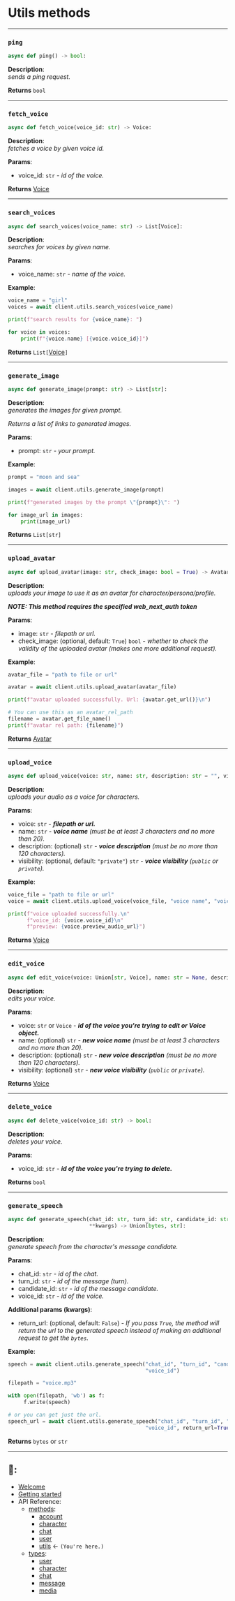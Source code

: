 # Utils methods

---

### `ping`
```Python
async def ping() -> bool:
```

**Description**:\
*sends a ping request.*

**Returns** `bool`

---

### `fetch_voice`
```Python
async def fetch_voice(voice_id: str) -> Voice:
```

**Description**:\
*fetches a voice by given voice id.*

**Params**:
- voice_id: `str` - *id of the voice.*

**Returns**  [Voice](https://github.com/Xtr4F/PyCharacterAI/blob/main/docs/api_reference/types/media.md#Voice-class)

---


### `search_voices`
```Python
async def search_voices(voice_name: str) -> List[Voice]:
```

**Description**:\
*searches for voices by given name.*


**Params**:
- voice_name: `str` - *name of the voice.*


**Example**:
```Python
voice_name = "girl"
voices = await client.utils.search_voices(voice_name)

print(f"search results for {voice_name}: ")

for voice in voices:
    print(f"{voice.name} [{voice.voice_id}]")
```

**Returns** `List[`[Voice](https://github.com/Xtr4F/PyCharacterAI/blob/main/docs/api_reference/types/media.md#Voice-class)`]`

---

### `generate_image`
```Python
async def generate_image(prompt: str) -> List[str]:
```

**Description**:\
*generates the images for given prompt.*

*Returns a list of links to generated images.*

**Params**:
- prompt: `str` - *your prompt.*

**Example**:
```Python
prompt = "moon and sea"

images = await client.utils.generate_image(prompt)

print(f"generated images by the prompt \"{prompt}\": ")

for image_url in images:
    print(image_url)
```


**Returns** `List[str]`

---

### `upload_avatar`
```Python
async def upload_avatar(image: str, check_image: bool = True) -> Avatar:
```

**Description**:\
*uploads your image to use it as an avatar for character/persona/profile.*

***NOTE: This method requires the specified web_next_auth token***


**Params**:
- image: `str` - *filepath or url.*
- check_image: (optional, default: `True`) `bool` - *whether to check the validity of the uploaded avatar (makes one more additional request).*

**Example**:
```Python
avatar_file = "path to file or url"

avatar = await client.utils.upload_avatar(avatar_file)

print(f"avatar uploaded successfully. Url: {avatar.get_url()}\n")

# You can use this as an avatar_rel_path
filename = avatar.get_file_name()
print(f"avatar rel path: {filename}")
```


**Returns**  [Avatar](https://github.com/Xtr4F/PyCharacterAI/blob/main/docs/api_reference/types/media.md#Avatar-class)


---

### `upload_voice`
```Python
async def upload_voice(voice: str, name: str, description: str = "", visibility: str = "private") -> Voice:
```

**Description**:\
*uploads your audio as a voice for characters.*

**Params**:
- voice: `str` - ***filepath or url.***
- name: `str` - ***voice name** (must be at least 3 characters and no more than 20).*
- description: (optional) `str` - ***voice description** (must be no more than 120 characters).*
- visibility: (optional, default: `"private"`) `str` - ***voice visibility** (`public` or `private`).* 

**Example**:
```Python
voice_file = "path to file or url"
voice = await client.utils.upload_voice(voice_file, "voice name", "voice description")

print(f"voice uploaded successfully.\n"
      f"voice_id: {voice.voice_id}\n"
      f"preview: {voice.preview_audio_url}")
```

**Returns**  [Voice](https://github.com/Xtr4F/PyCharacterAI/blob/main/docs/api_reference/types/media.md#Voice-class)


---

### `edit_voice`
```Python
async def edit_voice(voice: Union[str, Voice], name: str = None, description: str = None, visibility: str = None) -> Voice:
```

**Description**:\
*edits your voice.*

**Params**:
- voice: `str` or `Voice` - ***id of the voice you're trying to edit or Voice object.***
- name: (optional) `str` - ***new voice name** (must be at least 3 characters and no more than 20).*
- description: (optional) `str` - ***new voice description** (must be no more than 120 characters).*
- visibility: (optional) `str` - ***new voice visibility** (`public` or `private`).* 


**Returns**  [Voice](https://github.com/Xtr4F/PyCharacterAI/blob/main/docs/api_reference/types/media.md#Voice-class)


---

### `delete_voice`
```Python
async def delete_voice(voice_id: str) -> bool:
```

**Description**:\
*deletes your voice.*

**Params**:
- voice_id: `str` - ***id of the voice you're trying to delete.***


**Returns** `bool`

---

### `generate_speech`
```Python
async def generate_speech(chat_id: str, turn_id: str, candidate_id: str, voice_id: str, 
                          **kwargs) -> Union[bytes, str]:
```

**Description**:\
*generate speech from the character's message candidate.*

**Params**:
- chat_id: `str` - *id of the chat.*
- turn_id: `str` - *id of the message (turn).*
- candidate_id: `str` - *id of the message candidate.*
- voice_id: `str` - *id of the voice.*

**Additional params (kwargs)**:
- return_url: (optional, default: `False`) - *If you pass `True`, the method will return the url to the generated speech instead of making an additional request to get the `bytes`.* 


**Example**:
```Python
speech = await client.utils.generate_speech("chat_id", "turn_id", "candidate_id", 
                                            "voice_id")

filepath = "voice.mp3"

with open(filepath, 'wb') as f:
     f.write(speech)
```
```Python
# or you can get just the url.
speech_url = await client.utils.generate_speech("chat_id", "turn_id", "candidate_id", 
                                            "voice_id", return_url=True)

```

**Returns**  `bytes` or `str`

---
  
       
    

## 📖:
- [Welcome](https://github.com/Xtr4F/PyCharacterAI/blob/main/docs/welcome.md)
- [Getting started](https://github.com/Xtr4F/PyCharacterAI/blob/main/docs/getting_started.md)
- API Reference:
  - [methods](https://github.com/Xtr4F/PyCharacterAI/blob/main/docs/api_reference/methods.md):
    - [account](https://github.com/Xtr4F/PyCharacterAI/blob/main/docs/api_reference/methods/account.md)
    - [character](https://github.com/Xtr4F/PyCharacterAI/blob/main/docs/api_reference/methods/character.md)
    - [chat](https://github.com/Xtr4F/PyCharacterAI/blob/main/docs/api_reference/methods/chat.md)
    - [user](https://github.com/Xtr4F/PyCharacterAI/blob/main/docs/api_reference/methods/user.md)
    - [utils](https://github.com/Xtr4F/PyCharacterAI/blob/main/docs/api_reference/methods/utils.md) <- `(You're here.)`
  - [types](https://github.com/Xtr4F/PyCharacterAI/blob/main/docs/api_reference/types.md):
    - [user](https://github.com/Xtr4F/PyCharacterAI/blob/main/docs/api_reference/types/user.md)
    - [character](https://github.com/Xtr4F/PyCharacterAI/blob/main/docs/api_reference/types/character.md)
    - [chat](https://github.com/Xtr4F/PyCharacterAI/blob/main/docs/api_reference/types/chat.md)
    - [message](https://github.com/Xtr4F/PyCharacterAI/blob/main/docs/api_reference/types/message.md)
    - [media](https://github.com/Xtr4F/PyCharacterAI/blob/main/docs/api_reference/types/media.md)
